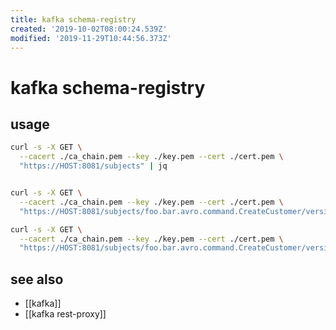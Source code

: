 ```yaml
---
title: kafka schema-registry
created: '2019-10-02T08:00:24.539Z'
modified: '2019-11-29T10:44:56.373Z'
---
```


# kafka schema-registry

## usage
```sh
curl -s -X GET \
  --cacert ./ca_chain.pem --key ./key.pem --cert ./cert.pem \
  "https://HOST:8081/subjects" | jq


curl -s -X GET \
  --cacert ./ca_chain.pem --key ./key.pem --cert ./cert.pem \
  "https://HOST:8081/subjects/foo.bar.avro.command.CreateCustomer/versions" | jq

curl -s -X GET \
  --cacert ./ca_chain.pem --key ./key.pem --cert ./cert.pem \
  "https://HOST:8081/subjects/foo.bar.avro.command.CreateCustomer/versions/1" | jq
```

## see also
- [[kafka]]
- [[kafka rest-proxy]]
